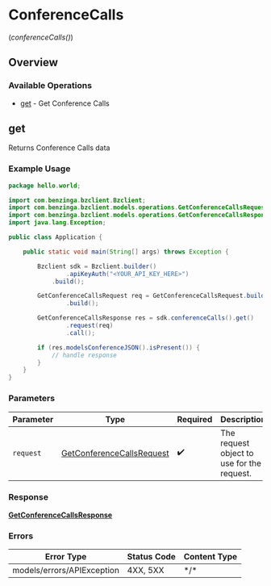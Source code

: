 # ConferenceCalls
(*conferenceCalls()*)

## Overview

### Available Operations

* [get](#get) - Get Conference Calls

## get

Returns Conference Calls data

### Example Usage

```java
package hello.world;

import com.benzinga.bzclient.Bzclient;
import com.benzinga.bzclient.models.operations.GetConferenceCallsRequest;
import com.benzinga.bzclient.models.operations.GetConferenceCallsResponse;
import java.lang.Exception;

public class Application {

    public static void main(String[] args) throws Exception {

        Bzclient sdk = Bzclient.builder()
                .apiKeyAuth("<YOUR_API_KEY_HERE>")
            .build();

        GetConferenceCallsRequest req = GetConferenceCallsRequest.builder()
                .build();

        GetConferenceCallsResponse res = sdk.conferenceCalls().get()
                .request(req)
                .call();

        if (res.modelsConferenceJSON().isPresent()) {
            // handle response
        }
    }
}
```

### Parameters

| Parameter                                                                         | Type                                                                              | Required                                                                          | Description                                                                       |
| --------------------------------------------------------------------------------- | --------------------------------------------------------------------------------- | --------------------------------------------------------------------------------- | --------------------------------------------------------------------------------- |
| `request`                                                                         | [GetConferenceCallsRequest](../../models/operations/GetConferenceCallsRequest.md) | :heavy_check_mark:                                                                | The request object to use for the request.                                        |

### Response

**[GetConferenceCallsResponse](../../models/operations/GetConferenceCallsResponse.md)**

### Errors

| Error Type                 | Status Code                | Content Type               |
| -------------------------- | -------------------------- | -------------------------- |
| models/errors/APIException | 4XX, 5XX                   | \*/\*                      |